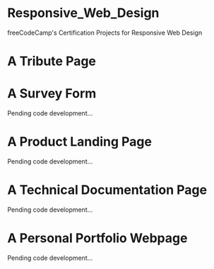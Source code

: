 # Responsive_Web_Design

freeCodeCamp's Certification Projects for Responsive Web Design

# A Tribute Page

# A Survey Form

Pending code development...

# A Product Landing Page

Pending code development...

# A Technical Documentation Page

Pending code development...

# A Personal Portfolio Webpage

Pending code development...
